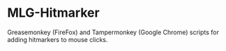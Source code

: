 MLG-Hitmarker
=============

Greasemonkey (FireFox) and Tampermonkey (Google Chrome) scripts for adding hitmarkers to mouse clicks.
